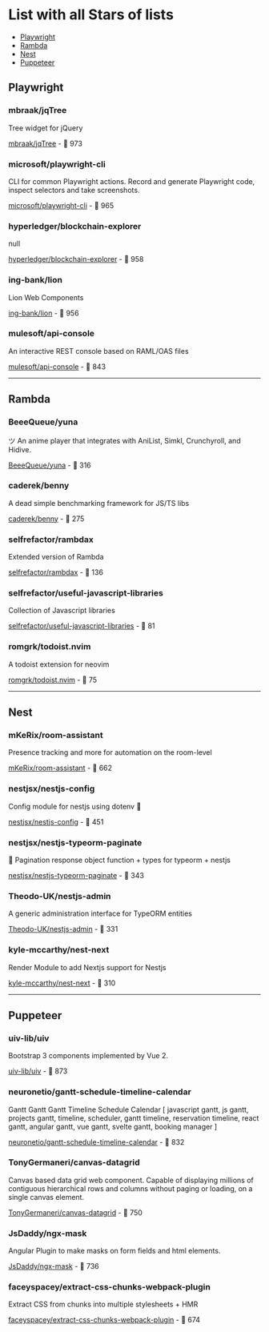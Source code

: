 # List with all **Stars of** lists

* [Playwright](#playwright) 
* [Rambda](#rambda) 
* [Nest](#nest) 
* [Puppeteer](#puppeteer) 

## Playwright

### mbraak/jqTree

Tree widget for jQuery

[mbraak/jqTree](https://github.com/mbraak/jqTree) - 🌟 973

### microsoft/playwright-cli

CLI for common Playwright actions. Record and generate Playwright code, inspect selectors and take screenshots.

[microsoft/playwright-cli](https://github.com/microsoft/playwright-cli) - 🌟 965

### hyperledger/blockchain-explorer

null

[hyperledger/blockchain-explorer](https://github.com/hyperledger/blockchain-explorer) - 🌟 958

### ing-bank/lion

Lion Web Components

[ing-bank/lion](https://github.com/ing-bank/lion) - 🌟 956

### mulesoft/api-console

An interactive REST console based on RAML/OAS files

[mulesoft/api-console](https://github.com/mulesoft/api-console) - 🌟 843

---

## Rambda

### BeeeQueue/yuna

ツ An anime player that integrates with AniList, Simkl, Crunchyroll, and Hidive.

[BeeeQueue/yuna](https://github.com/BeeeQueue/yuna) - 🌟 316

### caderek/benny

A dead simple benchmarking framework for JS/TS libs

[caderek/benny](https://github.com/caderek/benny) - 🌟 275

### selfrefactor/rambdax

Extended version of Rambda 

[selfrefactor/rambdax](https://github.com/selfrefactor/rambdax) - 🌟 136

### selfrefactor/useful-javascript-libraries

Collection of Javascript libraries

[selfrefactor/useful-javascript-libraries](https://github.com/selfrefactor/useful-javascript-libraries) - 🌟 81

### romgrk/todoist.nvim

A todoist extension for neovim

[romgrk/todoist.nvim](https://github.com/romgrk/todoist.nvim) - 🌟 75

---

## Nest

### mKeRix/room-assistant

Presence tracking and more for automation on the room-level

[mKeRix/room-assistant](https://github.com/mKeRix/room-assistant) - 🌟 662

### nestjsx/nestjs-config

Config module for nestjs using dotenv :key:

[nestjsx/nestjs-config](https://github.com/nestjsx/nestjs-config) - 🌟 451

### nestjsx/nestjs-typeorm-paginate

:page_with_curl: Pagination response object function + types for typeorm + nestjs

[nestjsx/nestjs-typeorm-paginate](https://github.com/nestjsx/nestjs-typeorm-paginate) - 🌟 343

### Theodo-UK/nestjs-admin

A generic administration interface for TypeORM entities 

[Theodo-UK/nestjs-admin](https://github.com/Theodo-UK/nestjs-admin) - 🌟 331

### kyle-mccarthy/nest-next

Render Module to add Nextjs support for Nestjs

[kyle-mccarthy/nest-next](https://github.com/kyle-mccarthy/nest-next) - 🌟 310

---

## Puppeteer

### uiv-lib/uiv

Bootstrap 3 components implemented by Vue 2.

[uiv-lib/uiv](https://github.com/uiv-lib/uiv) - 🌟 873

### neuronetio/gantt-schedule-timeline-calendar

Gantt Gantt Gantt Timeline Schedule Calendar [ javascript gantt, js gantt, projects gantt, timeline, scheduler, gantt timeline, reservation timeline, react gantt, angular gantt, vue gantt, svelte gantt, booking manager ]

[neuronetio/gantt-schedule-timeline-calendar](https://github.com/neuronetio/gantt-schedule-timeline-calendar) - 🌟 832

### TonyGermaneri/canvas-datagrid

Canvas based data grid web component.  Capable of displaying millions of contiguous hierarchical rows and columns without paging or loading, on a single canvas element.

[TonyGermaneri/canvas-datagrid](https://github.com/TonyGermaneri/canvas-datagrid) - 🌟 750

### JsDaddy/ngx-mask

Angular Plugin to make masks on form fields and html elements.

[JsDaddy/ngx-mask](https://github.com/JsDaddy/ngx-mask) - 🌟 736

### faceyspacey/extract-css-chunks-webpack-plugin

Extract CSS from chunks into multiple stylesheets + HMR

[faceyspacey/extract-css-chunks-webpack-plugin](https://github.com/faceyspacey/extract-css-chunks-webpack-plugin) - 🌟 674

